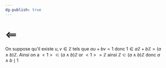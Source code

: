 ```yaml
---
dg-publish: true
---
```


# $\impliedby$

On suppose qu'il existe $u,v\in \mathbb{Z}$ tels que $au+bv=1$ donc $1\in a\mathbb{Z}+b\mathbb{Z}=(a\land b)\mathbb{Z}$.
Ainsi on a $<1> \subset (a\land b)\mathbb{Z}$
or $<1> = \mathbb{Z}$
ainsi $\mathbb{Z} \subset (a\land b)\mathbb{Z}$
donc $a\land b\mid 1$